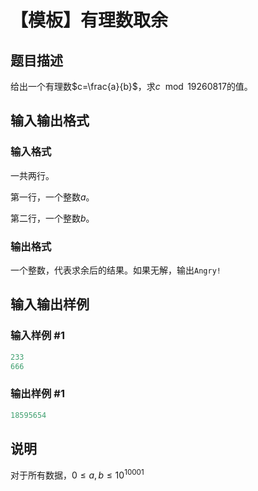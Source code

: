 # 【模板】有理数取余

## 题目描述

给出一个有理数$c=\frac{a}{b}$，求$c\ \bmod 19260817$的值。

## 输入输出格式

### 输入格式

一共两行。

第一行，一个整数$a$。

第二行，一个整数$b$。

### 输出格式

一个整数，代表求余后的结果。如果无解，输出`Angry!`

## 输入输出样例

### 输入样例 #1

```cpp
233
666

```
### 输出样例 #1

```cpp
18595654

```
## 说明

对于所有数据，$0\leq a,b \leq 10^{10001}$

